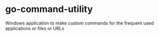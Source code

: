 # go-command-utility
Windows application to make custom commands for the frequent used applications or files or URLs
